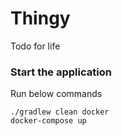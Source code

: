 # Thingy
Todo for life

### Start the application
Run below commands 
```shell
./gradlew clean docker
docker-compose up
```
